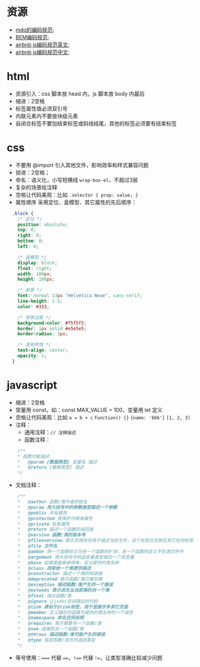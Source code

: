 # 资源
- [mdo的编码规范](http://codeguide.bootcss.com/);
- [BEM编码规范](http://getbem.com/naming/);
- [airbnb js编码规范英文](https://github.com/airbnb/javascript);
- [airbnb js编码规范中文](https://github.com/lin-123/javascript);

# html
- 资源引入：css 脚本放 head 内，js 脚本放 body 内最后
- 缩进：2空格
- 标签属性值必须双引号
- 内联元素内不要放块级元素
- 自闭合标签不要加结束标签或斜线结尾，其他的标签必须要有结束标签

# css
- 不要用 @import 引入其他文件，影响效率和样式兼容问题
- 锁进：2空格；
- 命名：语义化，小写短横线 `wrap-box-el`，不超过3层
- 复杂的场景给注释
- 空格让代码美观：比如 `.selector { prop: value; }`
- 属性顺序 采用定位、盒模型、其它属性的先后顺序：
```css
  .block {
    /* 定位 */
    position: absolute;
    top: 0;
    right: 0;
    bottom: 0;
    left: 0;

    /* 盒模型 */
    display: block;
    float: right;
    width: 100px;
    height: 100px;

    /* 前景 */
    font: normal 13px "Helvetica Neue", sans-serif;
    line-height: 1.5;
    color: #333;

    /* 背景边框 */
    background-color: #f5f5f5;
    border: 1px solid #e5e5e5;
    border-radius: 3px;

    /* 其他修饰 */
    text-align: center;
    opacity: 1;
  }
```

# javascript
- 缩进：2空格
- 常量用 const，如：const MAX_VALUE = 100，变量用 let 定义
- 空格让代码美观：比如 `a = b + c` `function() {}` `{name: '666'}` `[1, 2, 3]`
- 注释：
  - 通用注释：`// 注释描述`
  - 函数注释：
```js
    /**
    * 函数功能描述
    *	@param {数据类型} 变量名 描述
    *	@return {数据类型} 描述
    */
```
  - 文档注释：
```js
    /**
    *	@author 函数/类作者的姓名
    *	@param 用大括号中的参数类型描述一个参数
    *	@public 共有属性
    *	@protected 受保护可继承属性
    *	@private 私有属性
    *	@return 描述一个函数的返回值
    *	@version 函数/类的版本号
    *	@fileoverview 表示文档块将用于描述当前文件，这个标签应该放在其它任何标签之前
    *	@file 文件名
    *	@addon 把一个函数标记为另一个函数的扩张，另一个函数的定义不在源文件中
    *	@argument 用大括号中的自变量类型描述一个自变量
    *	@base 如果类是继承得来，定义提供的类名称
    *	@class 用来给一个类提供描述
    *	@constructor 描述一个类的构造器
    *	@deprecated 表示函数/类已被忽略
    *	@exception 描述函数/类产生的一个错误
    *	@extends 表示派生出当前类的另一个类
    *	@final 指出函数/类
    *	@ignore 让jsdoc忽视随后的代码
    *	@link 类似于@link标签，用于连接许多其它页面
    *	@member 定义随后的函数为提供的类名称的一个成员
    *	@namespace 命名空间说明
    *	@requires 表示需要另一个函数/类
    *	@see 连接到另一个函数/类
    *	@throws 描述函数/类可能产生的错误
    *	@type 指定函数/成员的返回类型
    */
```
- 等号使用：`===` 代替 `==`，`!==` 代替 `!=`，让类型准确比较减少问题